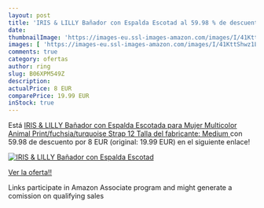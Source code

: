```yaml
---
layout: post
title: 'IRIS & LILLY Bañador con Espalda Escotad al 59.98 % de descuento'
date: 
thumbnailImage: 'https://images-eu.ssl-images-amazon.com/images/I/41KttShwz1L._SL200_.jpg'
images: [ 'https://images-eu.ssl-images-amazon.com/images/I/41KttShwz1L._SL200_.jpg' ]
comments: true
category: ofertas
author: ring
slug: B06XPM549Z
description:
actualPrice: 8 EUR
comparePrice: 19.99 EUR
inStock: true
---
```


Está [IRIS & LILLY Bañador con Espalda Escotada para Mujer  Multicolor  Animal Print/fuchsia/turquoise Strap   12  Talla del fabricante: Medium ](https://www.amazon.es/dp/B06XPM549Z/?tag=tolees-21) con 59.98 de descuento por 8 EUR (original: 19.99 EUR) en el siguiente enlace!

[![IRIS & LILLY Bañador con Espalda Escotad](https://images-eu.ssl-images-amazon.com/images/I/41KttShwz1L._SL200_.jpg)](https://www.amazon.es/dp/B06XPM549Z/?tag=tolees-21)

[Ver la oferta!!](https://www.amazon.es/dp/B06XPM549Z/?tag=tolees-21)

Links participate in Amazon Associate program and might generate a comission on qualifying sales


